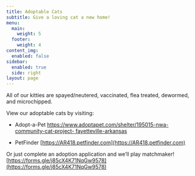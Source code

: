 ```yaml
---
title: Adoptable Cats
subtitle: Give a loving cat a new home!
menu:
  main:
    weight: 5
  footer:
    weight: 4
content_img:
  enabled: false
sidebar:
  enabled: true
  side: right
layout: page
---
```

All of our kitties are spayed/neutered, vaccinated, flea treated, dewormed, and microchipped.

View our adoptable cats by visiting:

*   Adopt-a-Pet [https://www.adoptapet.com/shelter/195015-nwa-community-cat-project- fayetteville-arkansas](https://www.adoptapet.com/shelter/195015-nwa-community-cat-project-fayetteville-arkansas)
    
*   PetFinder [https://AR418.petfinder.com](https://AR418.petfinder.com)
    

Or just complete an adoption application and we’ll play matchmaker! [https://forms.gle/j85cX4K71NqGw9578](https://forms.gle/j85cX4K71NqGw9578)